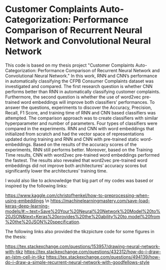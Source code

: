 # Customer Complaints Auto-Categorization: Performance Comparison of Recurrent Neural Network and Convolutional Neural Network

This code is based on my thesis project "Customer Complaints Auto-Categorization: Performance Comparison of Recurrent Neural Network and Convolutional Neural Network." In this work, RNN and CNN’s performance in automatically classifying the CFPB Consumer Complaints dataset was investigated and compared. The first research question is whether CNN performs better than RNN in automatically classifying customer complaints. Furthermore, the second question is whether the use of word2vec pre-trained word embeddings will improve both classifiers’ performances.
To answer the questions, experiments to discover the Accuracy, Precision, Recall, F1 Score, and training time of RNN and CNN based classifiers was attempted. The comparison approach was to create classifiers with similar hyperparameter and number of parameters. Four types of classifiers were compared in the experiments. RNN and CNN with word embeddings that initialized from scratch and had the vector space of representations updated during training and RNN and CNN with pre-trained static word-embeddings.
Based on the results of the accuracy scores of the experiments, RNN still performs better. Moreover, based on the Training Time results, CNN with word2vec pre-trained word embeddings performed the fastest. The results also revealed that word2vec pre-trained word embeddings did not improve both architectures’ accuracy scores but significantly lower the architectures’ training time.

I would also like to acknowledge that big part of my codes was based or inspired by the following links:

https://www.kaggle.com/christofhenkel/how-to-preprocessing-when-using-embeddings \n
https://machinelearningmastery.com/save-load-keras-deep-learning-models/#:~:text=Save%20Your%20Neural%20Network%20Model%20to%20JSON&text=Keras%20provides%20the%20ability%20to,model%20from%20the%20JSON%20specification.


The following links also provided the tikzpicture code for some figures in the thesis:

https://tex.stackexchange.com/questions/153957/drawing-neural-network-with-tikz
https://tex.stackexchange.com/questions/432312/how-do-i-draw-an-lstm-cell-in-tikz
https://tex.stackexchange.com/questions/494139/how-do-i-draw-a-simple-recurrent-neural-network-with-goodfellows-style

